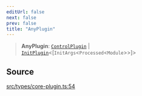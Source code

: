 ```yaml
---
editUrl: false
next: false
prev: false
title: "AnyPlugin"
---
```


> **AnyPlugin**: [`ControlPlugin`](/v4/api/interfaces/controlplugin/) \| [`InitPlugin`](/v4/api/interfaces/initplugin/)\<[`InitArgs`\<`Processed`\<`Module`\>\>]\>

## Source

[src/types/core-plugin.ts:54](https://github.com/sern-handler/handler/blob/67bb4d4b9fa126f24874a3de1d4378e9fe9aca07/src/types/core-plugin.ts#L54)
